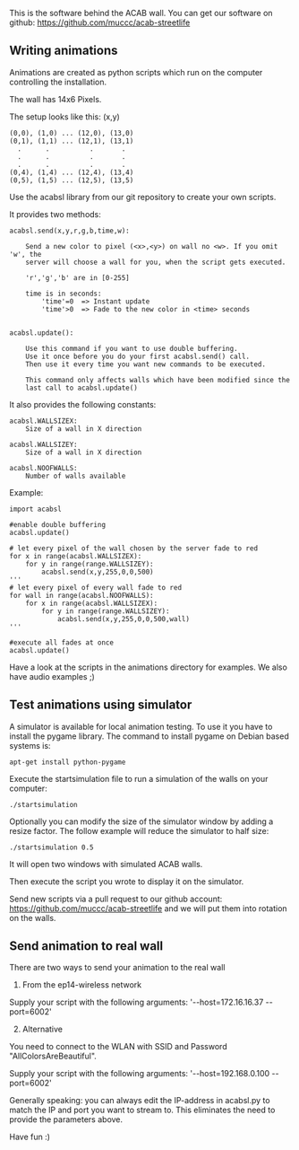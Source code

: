 This is the software behind the ACAB wall.
You can get our software on github: https://github.com/muccc/acab-streetlife

## Writing animations

Animations are created as python scripts which run on the
computer controlling the installation.

The wall has 14x6 Pixels.

The setup looks like this: (x,y)

    (0,0), (1,0) ... (12,0), (13,0)
    (0,1), (1,1) ... (12,1), (13,1)
      .      .          .       .
      .      .          .       .
      .      .          .       .
    (0,4), (1,4) ... (12,4), (13,4)
    (0,5), (1,5) ... (12,5), (13,5)

Use the acabsl library from our git repository to create your own scripts.

It provides two methods:

    acabsl.send(x,y,r,g,b,time,w):

        Send a new color to pixel (<x>,<y>) on wall no <w>. If you omit 'w', the
        server will choose a wall for you, when the script gets executed.

        'r','g','b' are in [0-255]

        time is in seconds:
            'time'=0  => Instant update
            'time'>0  => Fade to the new color in <time> seconds


    acabsl.update():

        Use this command if you want to use double buffering.
        Use it once before you do your first acabsl.send() call.
        Then use it every time you want new commands to be executed.
      
        This command only affects walls which have been modified since the
        last call to acabsl.update()

It also provides the following constants:

    acabsl.WALLSIZEX:
        Size of a wall in X direction

    acabsl.WALLSIZEY:
        Size of a wall in X direction

    acabsl.NOOFWALLS:
        Number of walls available

Example:

    import acabsl
    
    #enable double buffering
    acabsl.update()
    
    # let every pixel of the wall chosen by the server fade to red
    for x in range(acabsl.WALLSIZEX):
        for y in range(range.WALLSIZEY):
            acabsl.send(x,y,255,0,0,500)
    '''
    # let every pixel of every wall fade to red
    for wall in range(acabsl.NOOFWALLS):
        for x in range(acabsl.WALLSIZEX):
            for y in range(range.WALLSIZEY):
                acabsl.send(x,y,255,0,0,500,wall)
    '''

    #execute all fades at once
    acabsl.update()


Have a look at the scripts in the animations directory for examples. We also have audio examples ;)

## Test animations using simulator

A simulator is available for local animation testing. To use it you have to install the pygame library. The command to install pygame on Debian based systems is:

    apt-get install python-pygame

Execute the startsimulation file to run a simulation of the walls on your computer:

    ./startsimulation

Optionally you can modify the size of the simulator window by adding a resize factor. The follow example will reduce the simulator to half size:

    ./startsimulation 0.5

It will open two windows with simulated ACAB walls.

Then execute the script you wrote to display it on the simulator.

Send new scripts via a pull request to our github account: https://github.com/muccc/acab-streetlife and we will put them
into rotation on the walls.

## Send animation to real wall

There are two ways to send your animation to the real wall

1. From the ep14-wireless network

Supply your script with the following arguments: '--host=172.16.16.37 --port=6002'

2. Alternative

You need to connect to the WLAN with SSID and Password "AllColorsAreBeautiful".

Supply your script with the following arguments: '--host=192.168.0.100 --port=6002'


Generally speaking: you can always edit the IP-address in acabsl.py to match the IP and port you want to stream to. This eliminates the need to provide the parameters above.

Have fun :)

